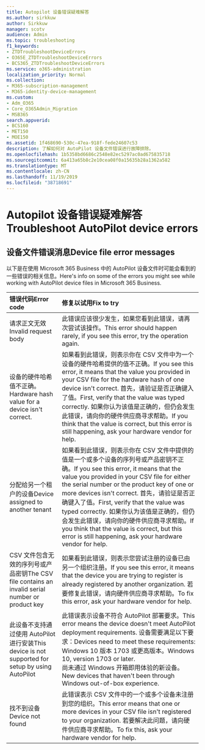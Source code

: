```yaml
---
title: Autopilot 设备错误疑难解答
ms.author: sirkkuw
author: Sirkkuw
manager: scotv
audience: Admin
ms.topic: troubleshooting
f1_keywords:
- ZTDTroubleshootDeviceErrors
- O365E_ZTDTroubleshootDeviceErrors
- BCS365_ZTDTroubleshootDeviceErrors
ms.service: o365-administration
localization_priority: Normal
ms.collection:
- M365-subscription-management
- M365-identity-device-management
ms.custom:
- Adm_O365
- Core_O365Admin_Migration
- MSB365
search.appverid:
- BCS160
- MET150
- MOE150
ms.assetid: 1f468690-530c-47ea-918f-fede24607c53
description: 了解如何对 AutoPilot 设备文件错误进行故障排除。
ms.openlocfilehash: 1b5358bd6686c2548e82ec5297ac0ad675835718
ms.sourcegitcommit: 6a413a65b8c2e10cea08f0a15635b28a1362a582
ms.translationtype: MT
ms.contentlocale: zh-CN
ms.lasthandoff: 11/19/2019
ms.locfileid: "38718691"
---
```

# <a name="troubleshoot-autopilot-device-errors"></a><span data-ttu-id="c693c-103">Autopilot 设备错误疑难解答</span><span class="sxs-lookup"><span data-stu-id="c693c-103">Troubleshoot AutoPilot device errors</span></span>

## <a name="device-file-error-messages"></a><span data-ttu-id="c693c-104">设备文件错误消息</span><span class="sxs-lookup"><span data-stu-id="c693c-104">Device file error messages</span></span>

<span data-ttu-id="c693c-105">以下是在使用 Microsoft 365 Business 中的 AutoPilot 设备文件时可能会看到的一些错误的相关信息。</span><span class="sxs-lookup"><span data-stu-id="c693c-105">Here's info on some of the errors you might see while working with AutoPilot device files in Microsoft 365 Business.</span></span> 
  
|<span data-ttu-id="c693c-106">**错误代码**</span><span class="sxs-lookup"><span data-stu-id="c693c-106">**Error code**</span></span>|<span data-ttu-id="c693c-107">**修复以试用**</span><span class="sxs-lookup"><span data-stu-id="c693c-107">**Fix to try**</span></span>|
|:-----|:-----|
|<span data-ttu-id="c693c-108">请求正文无效</span><span class="sxs-lookup"><span data-stu-id="c693c-108">Invalid request body</span></span>  <br/> |<span data-ttu-id="c693c-109">此错误应该很少发生，如果您看到此错误，请再次尝试该操作。</span><span class="sxs-lookup"><span data-stu-id="c693c-109">This error should happen rarely, if you see this error, try the operation again.</span></span>  <br/> |
|<span data-ttu-id="c693c-110">设备的硬件哈希值不正确。</span><span class="sxs-lookup"><span data-stu-id="c693c-110">Hardware hash value for a device isn't correct.</span></span>  <br/> |<span data-ttu-id="c693c-111">如果看到此错误，则表示你在 CSV 文件中为一个设备的硬件哈希提供的值不正确。</span><span class="sxs-lookup"><span data-stu-id="c693c-111">If you see this error, it means that the value you provided in your CSV file for the hardware hash of one device isn't correct.</span></span> <span data-ttu-id="c693c-112">首先，请验证是否正确键入了值。</span><span class="sxs-lookup"><span data-stu-id="c693c-112">First, verify that the value was typed correctly.</span></span> <span data-ttu-id="c693c-113">如果你认为该值是正确的，但仍会发生此错误，请向你的硬件供应商寻求帮助。</span><span class="sxs-lookup"><span data-stu-id="c693c-113">If you think that the value is correct, but this error is still happening, ask your hardware vendor for help.</span></span>  <br/> |
|<span data-ttu-id="c693c-114">分配给另一个租户的设备</span><span class="sxs-lookup"><span data-stu-id="c693c-114">Device assigned to another tenant</span></span>  <br/> |<span data-ttu-id="c693c-115">如果看到此错误，则表示你在 CSV 文件中提供的值是一个或多个设备的序列号或产品密钥不正确。</span><span class="sxs-lookup"><span data-stu-id="c693c-115">If you see this error, it means that the value you provided in your CSV file for either the serial number or the product key of one or more devices isn't correct.</span></span> <span data-ttu-id="c693c-116">首先，请验证是否正确键入了值。</span><span class="sxs-lookup"><span data-stu-id="c693c-116">First, verify that the value was typed correctly.</span></span> <span data-ttu-id="c693c-117">如果你认为该值是正确的，但仍会发生此错误，请向你的硬件供应商寻求帮助。</span><span class="sxs-lookup"><span data-stu-id="c693c-117">If you think that the value is correct, but this error is still happening, ask your hardware vendor for help.</span></span>  <br/> |
|<span data-ttu-id="c693c-118">CSV 文件包含无效的序列号或产品密钥</span><span class="sxs-lookup"><span data-stu-id="c693c-118">The CSV file contains an invalid serial number or product key</span></span>  <br/> |<span data-ttu-id="c693c-119">如果看到此错误，则表示您尝试注册的设备已由另一个组织注册。</span><span class="sxs-lookup"><span data-stu-id="c693c-119">If you see this error, it means that the device you are trying to register is already registered by another organization.</span></span> <span data-ttu-id="c693c-120">若要修复此错误，请向硬件供应商寻求帮助。</span><span class="sxs-lookup"><span data-stu-id="c693c-120">To fix this error, ask your hardware vendor for help.</span></span>  <br/> |
|<span data-ttu-id="c693c-121">此设备不支持通过使用 AutoPilot 进行安装</span><span class="sxs-lookup"><span data-stu-id="c693c-121">This device is not supported for setup by using AutoPilot</span></span>  <br/> | <span data-ttu-id="c693c-122">此错误表示设备不符合 AutoPilot 部署要求。</span><span class="sxs-lookup"><span data-stu-id="c693c-122">This error means the device doesn't meet AutoPilot deployment requirements.</span></span> <span data-ttu-id="c693c-123">设备需要满足以下要求：</span><span class="sxs-lookup"><span data-stu-id="c693c-123">Devices need to meet these requirements:</span></span>  <br/>  <span data-ttu-id="c693c-124">Windows 10 版本 1703 或更高版本。</span><span class="sxs-lookup"><span data-stu-id="c693c-124">Windows 10, version 1703 or later.</span></span>  <br/>  <span data-ttu-id="c693c-125">尚未通过 Windows 开箱即用体验的新设备。</span><span class="sxs-lookup"><span data-stu-id="c693c-125">New devices that haven't been through Windows out-of-box experience.</span></span>  <br/> |
|<span data-ttu-id="c693c-126">找不到设备</span><span class="sxs-lookup"><span data-stu-id="c693c-126">Device not found</span></span>  <br/> |<span data-ttu-id="c693c-127">此错误表示 CSV 文件中的一个或多个设备未注册到您的组织。</span><span class="sxs-lookup"><span data-stu-id="c693c-127">This error means that one or more devices in your CSV file isn't registered to your organization.</span></span> <span data-ttu-id="c693c-128">若要解决此问题，请向硬件供应商寻求帮助。</span><span class="sxs-lookup"><span data-stu-id="c693c-128">To fix this, ask your hardware vendor for help.</span></span>  <br/> |
